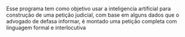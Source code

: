 Esse programa tem como objetivo usar a inteligencia artificial para construção de uma petição judicial, com base em alguns dados que o advogado de defasa informar, é montado uma petição completa com linguagem formal e interlocutiva 
